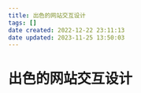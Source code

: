 ```yaml
---
title: 出色的网站交互设计
tags: []
date created: 2022-12-22 23:11:13
date updated: 2023-11-25 13:50:03
---
```


# 出色的网站交互设计
